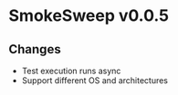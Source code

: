 # SmokeSweep v0.0.5

## Changes

- Test execution runs async
- Support different OS and architectures
